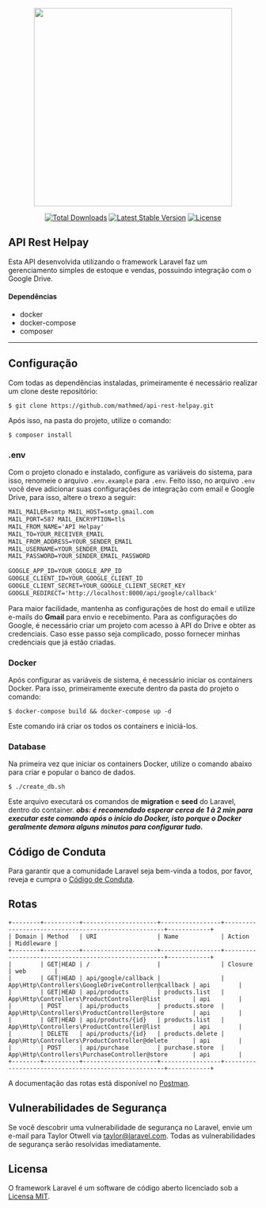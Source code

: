 <p align="center"><a href="https://laravel.com" target="_blank"><img src="https://raw.githubusercontent.com/laravel/art/master/logo-lockup/5%20SVG/2%20CMYK/1%20Full%20Color/laravel-logolockup-cmyk-red.svg" width="400"></a></p>

<p align="center">
<a href="https://packagist.org/packages/laravel/framework"><img src="https://poser.pugx.org/laravel/framework/d/total.svg" alt="Total Downloads"></a>
<a href="https://packagist.org/packages/laravel/framework"><img src="https://poser.pugx.org/laravel/framework/v/stable.svg" alt="Latest Stable Version"></a>
<a href="https://packagist.org/packages/laravel/framework"><img src="https://poser.pugx.org/laravel/framework/license.svg" alt="License"></a>
</p>

## API Rest Helpay

Esta API desenvolvida utilizando o framework Laravel faz um gerenciamento simples de estoque e vendas, possuindo integração com o Google Drive.

#### Dependências

-   docker
-   docker-compose
-   composer

---

## Configuração

Com todas as dependências instaladas, primeiramente é necessário realizar um clone deste repositório:

```console
$ git clone https://github.com/mathmed/api-rest-helpay.git
```

Após isso, na pasta do projeto, utilize o comando:

```console
$ composer install
```

### .env

Com o projeto clonado e instalado, configure as variáveis do sistema, para isso, renomeie o arquivo `.env.example` para `.env`. Feito isso, no arquivo `.env` você deve adicionar suas configurações de integração com email e Google Drive, para isso, altere o trexo a seguir:

```html
MAIL_MAILER=smtp MAIL_HOST=smtp.gmail.com 
MAIL_PORT=587 MAIL_ENCRYPTION=tls   
MAIL_FROM_NAME='API Helpay' 
MAIL_TO=YOUR_RECEIVER_EMAIL  
MAIL_FROM_ADDRESS=YOUR_SENDER_EMAIL 
MAIL_USERNAME=YOUR_SENDER_EMAIL  
MAIL_PASSWORD=YOUR_SENDER_EMAIL_PASSWORD  
 
GOOGLE_APP_ID=YOUR_GOOGLE_APP_ID  
GOOGLE_CLIENT_ID=YOUR_GOOGLE_CLIENT_ID  
GOOGLE_CLIENT_SECRET=YOUR_GOOGLE_CLIENT_SECRET_KEY  
GOOGLE_REDIRECT='http://localhost:8000/api/google/callback'  
```

Para maior facilidade, mantenha as configurações de host do email e utilize e-mails do **Gmail** para envio e recebimento.
Para as configurações do Google, é necessário criar um projeto com acesso à API do Drive e obter as credenciais. Caso esse passo seja complicado, posso fornecer minhas credenciais que já estão criadas.

### Docker

Após configurar as variáveis de sistema, é necessário iniciar os containers Docker. Para isso, primeiramente execute dentro da pasta do projeto o comando:

```console
$ docker-compose build && docker-compose up -d
```

Este comando irá criar os todos os containers e iniciá-los.

### Database

Na primeira vez que iniciar os containers Docker, utilize o comando abaixo para criar e popular o banco de dados.

```console
$ ./create_db.sh
```

Este arquivo executará os comandos de **migration** e **seed** do Laravel, dentro do container. 
**_obs: é recomendado esperar cerca de 1 à 2 min para executar este comando após o início do Docker, isto porque o Docker geralmente demora alguns minutos para configurar tudo._**

## Código de Conduta

Para garantir que a comunidade Laravel seja bem-vinda a todos, por favor, reveja e cumpra o [Código de Conduta](https://laravel.com/docs/contributions#code-of-conduct).

## Rotas

```
+--------+----------+---------------------+-----------------+-----------------------------------------------------+------------+
| Domain | Method   | URI                 | Name            | Action                                              | Middleware |
+--------+----------+---------------------+-----------------+-----------------------------------------------------+------------+
|        | GET|HEAD | /                   |                 | Closure                                             | web        |
|        | GET|HEAD | api/google/callback |                 | App\Http\Controllers\GoogleDriveController@callback | api        |
|        | GET|HEAD | api/products        | products.list   | App\Http\Controllers\ProductController@list         | api        |
|        | POST     | api/products        | products.store  | App\Http\Controllers\ProductController@store        | api        |
|        | GET|HEAD | api/products/{id}   | products.list   | App\Http\Controllers\ProductController@list         | api        |
|        | DELETE   | api/products/{id}   | products.delete | App\Http\Controllers\ProductController@delete       | api        |
|        | POST     | api/purchase        | purchase.store  | App\Http\Controllers\PurchaseController@store       | api        |
+--------+----------+---------------------+-----------------+-----------------------------------------------------+------------+
```

A documentação das rotas está disponível no <a href="https://documenter.getpostman.com/view/6373288/TVCmT693">Postman</a>.

## Vulnerabilidades de Segurança

Se você descobrir uma vulnerabilidade de segurança no Laravel, envie um e-mail para Taylor Otwell via [taylor@laravel.com](mailto:taylor@laravel.com). Todas as vulnerabilidades de segurança serão resolvidas imediatamente.

## Licensa

O framework Laravel é um software de código aberto licenciado sob a [Licensa MIT](https://opensource.org/licenses/MIT).
